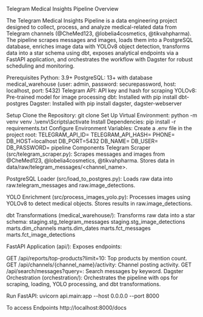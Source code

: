 Telegram Medical Insights Pipeline
Overview

The Telegram Medical Insights Pipeline is a data engineering project designed to collect, process, and analyze medical-related data from Telegram channels (@CheMed123, @lobelia4cosmetics, @tikvahpharma). The pipeline scrapes messages and images, loads them into a PostgreSQL database, enriches image data with YOLOv8 object detection, transforms data into a star schema using dbt, exposes analytical endpoints via a FastAPI application, and orchestrates the workflow with Dagster for robust scheduling and monitoring.

Prerequisites Python: 3.9+ PostgreSQL: 13+ with database medical_warehouse (user: admin, password: securepassword, host: localhost, port: 5432) Telegram API: API key and hash for scraping YOLOv8: Pre-trained model for image processing dbt: Installed with pip install dbt-postgres Dagster: Installed with pip install dagster, dagster-webserver

Setup Clone the Repository: git clone
Set Up Virtual Environment: python -m venv venv .\venv\Scripts\activate
Install Dependencies: pip install -r requirements.txt
Configure Environment Variables: Create a .env file in the project root:
TELEGRAM_API_ID=
TELEGRAM_API_HASH=
PHONE=
DB_HOST=localhost
DB_PORT=5432
DB_NAME=
DB_USER=
DB_PASSWORD=
pipeline Components
Telegram Scraper (src/telegram_scraper.py):
Scrapes messages and images from @CheMed123, @lobelia4cosmetics, @tikvahpharma. Stores data in data/raw/telegram_messages/<channel_name>.

PostgreSQL Loader (src/load_to_postgres.py):
Loads raw data into raw.telegram_messages and raw.image_detections.

YOLO Enrichment (src/process_images_yolo.py):
Processes images using YOLOv8 to detect medical objects. Stores results in raw.image_detections.

dbt Transformations (medical_warehouse/):
Transforms raw data into a star schema: staging.stg_telegram_messages staging.stg_image_detections marts.dim_channels marts.dim_dates marts.fct_messages marts.fct_image_detections

FastAPI Application (api/):
Exposes endpoints:

GET /api/reports/top-products?limit=10: Top products by mention count.
GET /api/channels/{channel_name}/activity: Channel posting activity.
GET /api/search/messages?query=: Search messages by keyword.
Dagster Orchestration (orchestration/):
Orchestrates the pipeline with ops for scraping, loading, YOLO processing, and dbt transformations.

Run FastAPI:
uvicorn api.main:app --host 0.0.0.0 --port 8000

To access Endpoints
http://localhost:8000/docs